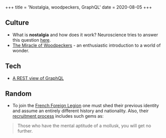 +++
title = 'Nostalgia, woodpeckers, GraphQL'
date = 2020-08-05
+++

## Culture
* What is **nostalgia** and how does it work? Neuroscience tries to answer this question [here](https://aeon.co/essays/nostalgia-doesnt-need-real-memories-an-imagined-past-works-as-well).
* [The Miracle of Woodpeckers](https://www.youtube.com/watch?v=4pIMTkiSt4Q) - an enthusiastic introduction to a world of wonder.

## Tech
* [A REST view of GraphQL](https://hasura.io/blog/rest-view-of-graphql/)

## Random
* To join the [French Foreign Legion](https://en.wikipedia.org/wiki/French_Foreign_Legion) one must shed their previous identity and assume an entirely different history and nationality. Also, their [recruitment process](https://www.youtube.com/watch?v=yHjWbLqVzNU) includes such gems as:

> Those who have the mental aptitude of a mollusk, you will get no further.
